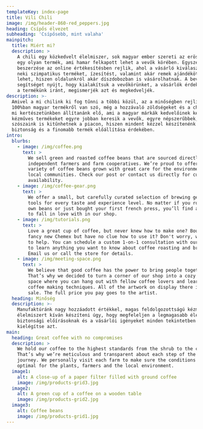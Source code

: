 ```yaml
---
templateKey: index-page
title: Vili Chili
image: /img/header-860-red_peppers.jpg
heading: Csípős élvezet
subheading: 'Csípősebb, mint valaha'
mainpitch:
  title: Miért mi?
  description: >
    A chili egy közkedvelt élelmiszer, sok magyar ember szereti az erösét.  Ez
    egy olyan termék, ami hamar felkapott lehet a vevők körében. Egyszerű
    beszerzése az online értékesítésben rejlik, ahol a vásárló kiválaszthatja a
    neki szimpatikus terméket, ízesítést, valamint akár remek ajándékötlet is
    lehet, hiszen oldalunkról akár díszdobozban is vásárolhatnak. A bevezető ár
    segítséget nyújt, hogy kialakítsuk a vevőkörünket, a vásárlók érdeklődjenek
    a termékünk iránt, megismerjék azt és megkedveljék.
description: >-
  Amivel a mi chilink ki fog tűnni a többi közül, az a minőségben rejlik.
  100%ban magyar termékről van szó, még a hozzávaló zöldségeket és a chilit is a
  mi kertészetünkben állítanánk elő, ami a magyar márkák kedvelőinek kedvez. A
  kézműves termékeket egyre jobban keresik a vevők, egyre népszerűbbek, így a mi
  szószaink is kitűnhetnek a piacon, hiszen mindent kézzel készítenénk a
  biztonság és a finomabb termék előállítása érdekében. 
intro:
  blurbs:
    - image: /img/coffee.png
      text: >
        We sell green and roasted coffee beans that are sourced directly from
        independent farmers and farm cooperatives. We’re proud to offer a
        variety of coffee beans grown with great care for the environment and
        local communities. Check our post or contact us directly for current
        availability.
    - image: /img/coffee-gear.png
      text: >
        We offer a small, but carefully curated selection of brewing gear and
        tools for every taste and experience level. No matter if you roast your
        own beans or just bought your first french press, you’ll find a gadget
        to fall in love with in our shop.
    - image: /img/tutorials.png
      text: >
        Love a great cup of coffee, but never knew how to make one? Bought a
        fancy new Chemex but have no clue how to use it? Don't worry, we’re here
        to help. You can schedule a custom 1-on-1 consultation with our baristas
        to learn anything you want to know about coffee roasting and brewing.
        Email us or call the store for details.
    - image: /img/meeting-space.png
      text: >
        We believe that good coffee has the power to bring people together.
        That’s why we decided to turn a corner of our shop into a cozy meeting
        space where you can hang out with fellow coffee lovers and learn about
        coffee making techniques. All of the artwork on display there is for
        sale. The full price you pay goes to the artist.
  heading: Minőség
  description: >-
    Manufaktúránk nagy hozzáadott értékkel, magas feldolgozottságú kézműves
    élelmiszert kíván készíteni úgy, hogy megfeleljen a legmagasabb élelmiszer
    biztonsági előírásoknak és a vásárlói igényeket minden tekintetben
    kielégítse azt.
main:
  heading: Great coffee with no compromises
  description: >
    We hold our coffee to the highest standards from the shrub to the cup.
    That’s why we’re meticulous and transparent about each step of the coffee’s
    journey. We personally visit each farm to make sure the conditions are
    optimal for the plants, farmers and the local environment.
  image1:
    alt: A close-up of a paper filter filled with ground coffee
    image: /img/products-grid3.jpg
  image2:
    alt: A green cup of a coffee on a wooden table
    image: /img/products-grid2.jpg
  image3:
    alt: Coffee beans
    image: /img/products-grid1.jpg
---
```


